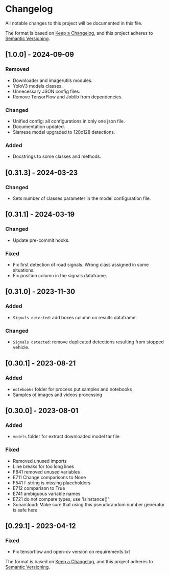 # Changelog

All notable changes to this project will be documented in this file.

The format is based on [Keep a Changelog](https://keepachangelog.com/en/1.0.0/),
and this project adheres to [Semantic Versioning](https://semver.org/spec/v2.0.0.html).

## [1.0.0] - 2024-09-09
### Removed
- Downloader and image/utils modules.
- YoloV3 models classes.
- Unnecessary JSON config files.
- Remove TensorFlow and Joblib from dependencies.
### Changed
- Unified config: all configurations in only one json file.
- Documentation updated.
- Siamese model upgraded to 128x128 detections.
### Added
- Docstrings to some classes and methods.

## [0.31.3] - 2024-03-23
### Changed
- Sets number of classes parameter in the model configuration file.

## [0.31.1] - 2024-03-19
### Changed
- Update pre-commit hooks.
### Fixed
- Fix first detection of road signals. Wrong class assigned in some situations.
- Fix position column in the signals dataframe.

## [0.31.0] - 2023-11-30
### Added
- `Signals detected`: add boxes column on results dataframe.
### Changed
- `Signals detected`: remove duplicated detections resulting from stopped vehicle.

## [0.30.1] - 2023-08-21
### Added
- `notebooks` folder for process put samples and notebooks
- Samples of images and videos processing 

## [0.30.0] - 2023-08-01
### Added
- `models` folder for extract downloaded model tar file 
### Fixed
- Removed unused imports
- Line breaks for too long lines
- F841 removed unused variables
- E711 Change comparisons to None
- F541 f-string is missing placeholders
- E712 comparison to True
- E741 ambiguous variable names
- E721 do not compare types, use 'isinstance()'
- Sonarcloud: Make sure that using this pseudorandom number generator is safe here

## [0.29.1] - 2023-04-12
### Fixed
- Fix tensorflow and open-cv version on requirements.txt 


The format is based on [Keep a Changelog](https://keepachangelog.com/en/1.0.0/),
and this project adheres to [Semantic Versioning](https://semver.org/spec/v2.0.0.html).
